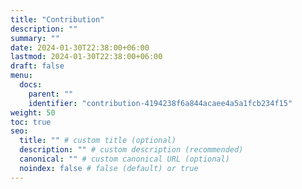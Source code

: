 ```yaml
---
title: "Contribution"
description: ""
summary: ""
date: 2024-01-30T22:38:00+06:00
lastmod: 2024-01-30T22:38:00+06:00
draft: false
menu:
  docs:
    parent: ""
    identifier: "contribution-4194238f6a844acaee4a5a1fcb234f15"
weight: 50
toc: true
seo:
  title: "" # custom title (optional)
  description: "" # custom description (recommended)
  canonical: "" # custom canonical URL (optional)
  noindex: false # false (default) or true
---
```

